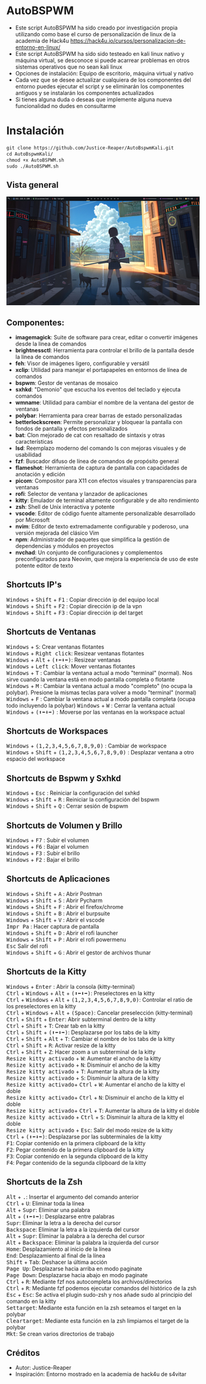 # AutoBSPWM
- Este script AutoBSPWM ha sido creado por investigación propia utilizando como base el curso de personalización de linux de la academia de Hack4u https://hack4u.io/cursos/personalizacion-de-entorno-en-linux/  
- Este script AutoBSPWM ha sido sido testeado en kali linux nativo y máquina virtual, se desconoce si puede acarrear problemas en otros sistemas operativos que no sean kali linux
- Opciones de instalación: Equipo de escritorio, máquina virtual y nativo
- Cada vez que se desee actualizar cualquiera de los componentes del entorno puedes ejecutar el script y se eliminarán los componentes antiguos y se instalarán los componentes actualizados
- Si tienes alguna duda o deseas que implemente alguna nueva funcionalidad no dudes en consultarme

# Instalación
```
git clone https://github.com/Justice-Reaper/AutoBspwmKali.git    
cd AutoBspwmKali/  
chmod +x AutoBSPWM.sh  
sudo ./AutoBSPWM.sh  
```

## Vista general
![Preview Entorno BSPWM](/Preview/image.png "autoBSPWM by justice-reaper")

## Componentes:
- **imagemagick**: Suite de software para crear, editar o convertir imágenes desde la línea de comandos
- **brightnessctl**: Herramienta para controlar el brillo de la pantalla desde la línea de comandos
- **feh**: Visor de imágenes ligero, configurable y versátil
- **xclip**: Utilidad para manejar el portapapeles en entornos de línea de comandos
- **bspwm**: Gestor de ventanas de mosaico
- **sxhkd**: "Demonio" que escucha los eventos del teclado y ejecuta comandos
- **wmname**: Utilidad para cambiar el nombre de la ventana del gestor de ventanas
- **polybar**: Herramienta para crear barras de estado personalizadas
- **betterlockscreen**: Permite personalizar y bloquear la pantalla con fondos de pantalla y efectos personalizados
- **bat**: Clon mejorado de cat con resaltado de sintaxis y otras características
- **lsd**: Reemplazo moderno del comando ls con mejoras visuales y de usabilidad
- **fzf**: Buscador difuso de línea de comandos de propósito general
- **flameshot**: Herramienta de captura de pantalla con capacidades de anotación y edición
- **picom**: Compositor para X11 con efectos visuales y transparencias para ventanas
- **rofi**: Selector de ventana y lanzador de aplicaciones
- **kitty**: Emulador de terminal altamente configurable y de alto rendimiento
- **zsh**: Shell de Unix interactiva y potente
- **vscode**: Editor de código fuente altamente personalizable desarrollado por Microsoft
- **nvim**: Editor de texto extremadamente configurable y poderoso, una versión mejorada del clásico Vim
- **npm**: Administrador de paquetes que simplifica la gestión de dependencias y módulos en proyectos
- **nvchad**: Un conjunto de configuraciones y complementos preconfigurados para Neovim, que mejora la experiencia de uso de este potente editor de texto

## Shortcuts IP's
<kbd>Windows</kbd> + <kbd>Shift</kbd> + <kbd>F1</kbd> : Copiar dirección ip del equipo local  
<kbd>Windows</kbd> + <kbd>Shift</kbd> + <kbd>F2</kbd> : Copiar dirección ip de la vpn  
<kbd>Windows</kbd> + <kbd>Shift</kbd> + <kbd>F3</kbd> : Copiar dirección ip del target  

## Shortcuts de Ventanas
<kbd>Windows</kbd> + <kbd>S</kbd>: Crear ventanas flotantes  
<kbd>Windows</kbd> + <kbd>Right click</kbd>: Resizear ventanas flotantes  
<kbd>Windows</kbd> + <kbd>Alt</kbd> + <kbd>(⬆⬅⬇➡)</kbd>: Resizear ventanas  
<kbd>Windows</kbd> + <kbd>Left click</kbd>: Mover ventanas flotantes  
<kbd>Windows</kbd> + <kbd>T</kbd> : Cambiar la ventana actual a modo "terminal" (normal). Nos sirve cuando la ventana está en modo pantalla completa o flotante    
<kbd>Windows</kbd> + <kbd>M</kbd> : Cambiar la ventana actual a modo "completo" (no ocupa la polybar). Presione la mismas teclas para volver a modo "terminal" (normal)    
<kbd>Windows</kbd> + <kbd>F</kbd> : Cambiar la ventana actual a modo pantalla completa (ocupa todo incluyendo la polybar) 
<kbd>Windows</kbd> + <kbd>W</kbd> : Cerrar la ventana actual  
<kbd>Windows</kbd> + <kbd>(⬆⬅⬇➡)</kbd> : Moverse por las ventanas en la workspace actual  

## Shortcuts de Workspaces
<kbd>Windows</kbd> + <kbd>(1,2,3,4,5,6,7,8,9,0)</kbd> : Cambiar de workspace  
<kbd>Windows</kbd> + <kbd>Shift</kbd> + <kbd>(1,2,3,4,5,6,7,8,9,0)</kbd> : Desplazar ventana a otro espacio del workspace  

## Shortcuts de Bspwm y Sxhkd
<kbd>Windows</kbd> + <kbd>Esc</kbd> : Reiniciar la configuración del sxhkd    
<kbd>Windows</kbd> + <kbd>Shift</kbd> + <kbd>R</kbd> : Reiniciar la configuración del bspwm  
<kbd>Windows</kbd> + <kbd>Shift</kbd> + <kbd>Q</kbd> : Cerrar sesión de bspwm  

## Shortcuts de Volumen y Brillo
<kbd>Windows</kbd> + <kbd>F7</kbd> : Subir el volumen  
<kbd>Windows</kbd> + <kbd>F6</kbd> : Bajar el volumen  
<kbd>Windows</kbd> + <kbd>F3</kbd> : Subir el brillo  
<kbd>Windows</kbd> + <kbd>F2</kbd> : Bajar el brillo  

## Shortcuts de Aplicaciones
<kbd>Windows</kbd> + <kbd>Shift</kbd> + <kbd>A</kbd> : Abrir Postman  
<kbd>Windows</kbd> + <kbd>Shift</kbd> + <kbd>S</kbd> : Abrir Pycharm  
<kbd>Windows</kbd> + <kbd>Shift</kbd> + <kbd>F</kbd> : Abrir el firefox/chrome  
<kbd>Windows</kbd> + <kbd>Shift</kbd> + <kbd>B</kbd> : Abrir el burpsuite  
<kbd>Windows</kbd> + <kbd>Shift</kbd> + <kbd>V</kbd> : Abrir el vscode   
<kbd>Impr Pa</kbd> : Hacer captura de pantalla   
<kbd>Windows</kbd> + <kbd>Shift</kbd> + <kbd>D</kbd> : Abrir el rofi launcher  
<kbd>Windows</kbd> + <kbd>Shift</kbd> + <kbd>P</kbd> : Abrir el rofi powermenu  
<kbd>Esc</kbd> Salir del rofi  
<kbd>Windows</kbd> + <kbd>Shift</kbd> + <kbd>G</kbd> : Abrir el gestor de archivos thunar  

## Shortcuts de la Kitty
<kbd>Windows</kbd> + <kbd>Enter</kbd> : Abrir la consola (kitty-terminal)  
<kbd>Ctrl</kbd> + <kbd>Windows</kbd> + <kbd>Alt</kbd> + <kbd>(⬆⬅⬇➡)</kbd>: Preselectores en la kitty  
<kbd>Ctrl</kbd> + <kbd>Windows</kbd> + <kbd>Alt</kbd> + <kbd>(1,2,3,4,5,6,7,8,9,0)</kbd>: Controlar el ratio de los preselectores en la kitty  
<kbd>Ctrl</kbd> + <kbd>Windows</kbd> + <kbd>Alt</kbd> + <kbd>(Space)</kbd>: Cancelar preselección (kitty-terminal)   
<kbd>Ctrl</kbd> + <kbd>Shift</kbd> + <kbd>Enter</kbd>: Abrir subterminal dentro de la kitty    
<kbd>Ctrl</kbd> + <kbd>Shift</kbd> + <kbd>T</kbd>: Crear tab en la kitty  
<kbd>Ctrl</kbd> + <kbd>Shift</kbd> + <kbd>(⬆⬅⬇➡)</kbd>: Desplazarse por los tabs de la kitty  
<kbd>Ctrl</kbd> + <kbd>Shift</kbd> + <kbd>Alt</kbd> + <kbd>T</kbd>: Cambiar el nombre de los tabs de la kitty  
<kbd>Ctrl</kbd> + <kbd>Shift</kbd> + <kbd>R</kbd>: Activar resize de la kitty  
<kbd>Ctrl</kbd> + <kbd>Shift</kbd> + <kbd>Z</kbd>: Hacer zoom a un subterminal de la kitty  
<kbd>Resize kitty activado</kbd> + <kbd>W</kbd>: Aumentar el ancho de la kitty  
<kbd>Resize kitty activado</kbd> + <kbd>N</kbd>: Disminuir el ancho de la kitty  
<kbd>Resize kitty activado</kbd> + <kbd>T</kbd>: Aumentar la altura de la kitty  
<kbd>Resize kitty activado</kbd> + <kbd>S</kbd>: Disminuir la altura de la kitty   
<kbd>Resize kitty activado</kbd>+ <kbd>Ctrl</kbd> + <kbd>W</kbd>: Aumentar el ancho de la kitty el doble  
<kbd>Resize kitty activado</kbd>+ <kbd>Ctrl</kbd> + <kbd>N</kbd>: Disminuir el ancho de la kitty el doble  
<kbd>Resize kitty activado</kbd>+ <kbd>Ctrl</kbd> + <kbd>T</kbd>: Aumentar la altura de la kitty el doble  
<kbd>Resize kitty activado</kbd> + <kbd>Ctrl</kbd> + <kbd>S</kbd>: Disminuir la altura de la kitty el doble  
<kbd>Resize kitty activado</kbd> + <kbd>Esc</kbd>: Salir del modo resize de la kitty  
<kbd>Ctrl</kbd> + <kbd>(⬆⬅⬇➡)</kbd>: Desplazarse por las subterminales de la kitty  
<kbd>F1</kbd>: Copiar contenido en la primera clipboard de la kitty  
<kbd>F2</kbd>: Pegar contenido de la primera clipboard de la kitty  
<kbd>F3</kbd>: Copiar contenido en la segunda clipboard de la kitty  
<kbd>F4</kbd>: Pegar contenido de la segunda clipboard de la kitty  

## Shortcuts de la Zsh
<kbd>Alt</kbd> + <kbd>.</kbd>: Insertar el argumento del comando anterior  
<kbd>Ctrl</kbd> + <kbd>U</kbd>: Eliminar toda la línea  
<kbd>Alt</kbd> + <kbd>Supr</kbd>: Eliminar una palabra  
<kbd>Alt</kbd> + <kbd>(⬆⬅⬇➡)</kbd>: Desplazarse entre palabras  
<kbd>Supr</kbd>: Eliminar la letra a la derecha del cursor  
<kbd>Backspace</kbd>: Eliminar la letra a la izquierda del cursor  
<kbd>Alt</kbd> + <kbd>Supr</kbd>: Eliminar la palabra a la derecha del cursor  
<kbd>Alt</kbd> + <kbd>Backspace</kbd>: Eliminar la palabra la izquierda del cursor  
<kbd>Home</kbd>: Desplazamiento al inicio de la línea    
<kbd>End</kbd>: Desplazamiento al final de la línea    
<kbd>Shift</kbd> + <kbd>Tab</kbd>: Deshacer la última acción  
<kbd>Page Up</kbd>: Desplazarse hacia arriba en modo paginate  
<kbd>Page Down</kbd>: Desplazarse hacia abajo en modo paginate  
<kbd>Ctrl</kbd> + <kbd>R</kbd>: Mediante fzf nos autocompleta los archivos/directorios  
<kbd>Ctrl</kbd> + <kbd>R</kbd>: Mediante fzf podemos ejecutar comandos del histórico de la zsh  
<kbd>Esc</kbd> + <kbd>Esc</kbd>: Se activa el plugin sudo-zsh y nos añade sudo al principio del comando en la kitty  
<kbd>Settarget</kbd>: Mediante esta función en la zsh seteamos el target en la polybar  
<kbd>Cleartarget</kbd>: Mediante esta función en la zsh limpiamos el target de la polybar  
<kbd>Mkt</kbd>: Se crean varios directorios de trabajo  

## Créditos
- Autor: Justice-Reaper
- Inspiración: Entorno mostrado en la academia de hack4u de s4vitar
